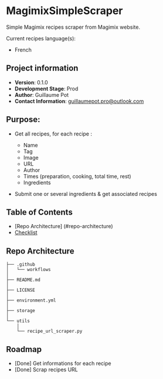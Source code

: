 # MagimixSimpleScraper

Simple Magimix recipes scraper from Magimix website.

Current recipes language(s):
- French

## Project information
- **Version**: 0.1.0
- **Development Stage**: Prod
- **Author**: Guillaume Pot
- **Contact Information**: guillaumepot.pro@outlook.com



## Purpose:
- Get all recipes, for each recipe :
    - Name
    - Tag
    - Image
    - URL
    - Author
    - Times (preparation, cooking, total time, rest)
    - Ingredients

- Submit one or several ingredients & get associated recipes


## Table of Contents
- [Repo Architecture] (#repo-architecture)
- [Checklist](#checklist)


## Repo Architecture
```
├── .github
│   └── workflows
│
├── README.md
│
├── LICENSE
│
├── environment.yml
│
├── storage
│
└── utils
    │
    └── recipe_url_scraper.py

```

## Roadmap
- [Done] Get informations for each recipe
- [Done] Scrap recipes URL